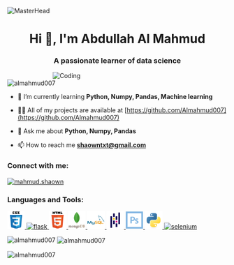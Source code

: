 ![MasterHead](https://datavizblog.files.wordpress.com/2018/12/DataScience.png)
<h1 align="center">Hi 👋, I'm Abdullah Al Mahmud</h1>
<h3 align="center">A passionate learner of data science</h3>
<img align="right" alt="Coding" width="400" src="https://media.tenor.com/2uyENRmiUt0AAAAC/coding.gif">

<p align="left"> <img src="https://komarev.com/ghpvc/?username=almahmud007&label=Profile%20views&color=0e75b6&style=flat" alt="almahmud007" /> </p>

- 🌱 I’m currently learning **Python, Numpy, Pandas, Machine learning**

- 👨‍💻 All of my projects are available at [https://github.com/Almahmud007](https://github.com/Almahmud007)

- 💬 Ask me about **Python, Numpy, Pandas**

- 📫 How to reach me **shaowntxt@gmail.com**

<h3 align="left">Connect with me:</h3>
<p align="left">
<a href="https://fb.com/mahmud.shaown" target="blank"><img align="center" src="https://raw.githubusercontent.com/rahuldkjain/github-profile-readme-generator/master/src/images/icons/Social/facebook.svg" alt="mahmud.shaown" height="30" width="40" /></a>
</p>

<h3 align="left">Languages and Tools:</h3>
<p align="left"> <a href="https://www.w3schools.com/css/" target="_blank" rel="noreferrer"> <img src="https://raw.githubusercontent.com/devicons/devicon/master/icons/css3/css3-original-wordmark.svg" alt="css3" width="40" height="40"/> </a> <a href="https://flask.palletsprojects.com/" target="_blank" rel="noreferrer"> <img src="https://www.vectorlogo.zone/logos/pocoo_flask/pocoo_flask-icon.svg" alt="flask" width="40" height="40"/> </a> <a href="https://www.w3.org/html/" target="_blank" rel="noreferrer"> <img src="https://raw.githubusercontent.com/devicons/devicon/master/icons/html5/html5-original-wordmark.svg" alt="html5" width="40" height="40"/> </a> <a href="https://www.mongodb.com/" target="_blank" rel="noreferrer"> <img src="https://raw.githubusercontent.com/devicons/devicon/master/icons/mongodb/mongodb-original-wordmark.svg" alt="mongodb" width="40" height="40"/> </a> <a href="https://www.mysql.com/" target="_blank" rel="noreferrer"> <img src="https://raw.githubusercontent.com/devicons/devicon/master/icons/mysql/mysql-original-wordmark.svg" alt="mysql" width="40" height="40"/> </a> <a href="https://pandas.pydata.org/" target="_blank" rel="noreferrer"> <img src="https://raw.githubusercontent.com/devicons/devicon/2ae2a900d2f041da66e950e4d48052658d850630/icons/pandas/pandas-original.svg" alt="pandas" width="40" height="40"/> </a> <a href="https://www.photoshop.com/en" target="_blank" rel="noreferrer"> <img src="https://raw.githubusercontent.com/devicons/devicon/master/icons/photoshop/photoshop-line.svg" alt="photoshop" width="40" height="40"/> </a> <a href="https://www.python.org" target="_blank" rel="noreferrer"> <img src="https://raw.githubusercontent.com/devicons/devicon/master/icons/python/python-original.svg" alt="python" width="40" height="40"/> </a> <a href="https://www.selenium.dev" target="_blank" rel="noreferrer"> <img src="https://raw.githubusercontent.com/detain/svg-logos/780f25886640cef088af994181646db2f6b1a3f8/svg/selenium-logo.svg" alt="selenium" width="40" height="40"/> </a> </p>

<p><img align="left" src="https://github-readme-stats.vercel.app/api/top-langs?username=almahmud007&show_icons=true&locale=en&layout=compact" alt="almahmud007" /></p>

<p>&nbsp;<img align="center" src="https://github-readme-stats.vercel.app/api?username=almahmud007&show_icons=true&locale=en" alt="almahmud007" /></p>

<p><img align="center" src="https://github-readme-streak-stats.herokuapp.com/?user=almahmud007&" alt="almahmud007" /></p>

